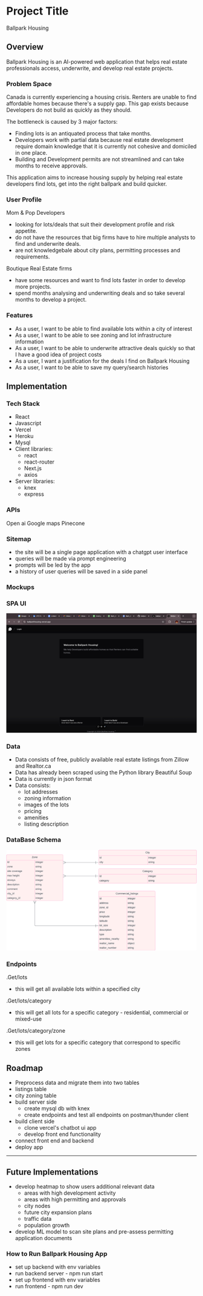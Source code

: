 # Project Title

Ballpark Housing

## Overview

Ballpark Housing is an AI-powered web application that helps real estate professionals access, underwrite, and develop real estate projects.

### Problem Space

Canada is currently experiencing a housing crisis.
Renters are unable to find affordable homes because there's a supply gap.
This gap exists because Developers do not build as quickly as they should.

The bottleneck is caused by 3 major factors:

- Finding lots is an antiquated process that take months.
- Developers work with partial data because real estate development require domain knowledge that it is currently not cohesive and domiciled in one place.
- Building and Development permits are not streamlined and can take months to receive approvals.

This application aims to increase housing supply by helping real estate developers find lots, get into the right ballpark and build quicker.

### User Profile

Mom & Pop Developers

- looking for lots/deals that suit their development profile and risk appetite.
- do not have the resources that big firms have to hire multiple analysts to find and underwrite deals.
- are not knowledgebale about city plans, permitting processes and requirements.

Boutique Real Estate firms

- have some resources and want to find lots faster in order to develop more projects.
- spend months analysing and underwriting deals and so take several months to develop a project.

### Features

- As a user, I want to be able to find available lots within a city of interest
- As a user, I want to be able to see zoning and lot infrastructure information
- As a user, I want to be able to underwrite attractive deals quickly so that I have a good idea of project costs
- As a user, I want a justification for the deals I find on Ballpark Housing
- As a user, I want to be able to save my query/search histories

## Implementation

### Tech Stack

- React
- Javascript
- Vercel
- Heroku
- Mysql
- Client libraries:
  - react
  - react-router
  - Next.js
  - axios
- Server libraries:
  - knex
  - express

### APIs

Open ai
Google maps
Pinecone

### Sitemap

- the site will be a single page application with a chatgpt user interface
- queries will be made via prompt engineering
- prompts will be led by the app
- a history of user queries will be saved in a side panel

### Mockups

### SPA UI

![](./public/images/BpH.png)

### Data

- Data consists of free, publicly available real estate listings from Zillow and Realtor.ca
- Data has already been scraped using the Python library Beautiful Soup
- Data is currently in json format
- Data consists:
  - lot addresses
  - zoning information
  - images of the lots
  - pricing
  - amenities
  - listing description

### DataBase Schema

![](./public/images/BpH_Db_Schema.png)

### Endpoints

.Get/lots

- this will get all available lots within a specified city

.Get/lots/category

- this will get all lots for a specific category - residential, commercial or mixed-use

.Get/lots/category/zone

- this will get lots for a specific category that correspond to specific zones

## Roadmap

- Preprocess data and migrate them into two tables
- listings table
- city zoning table
- build server side
  - create mysql db with knex
  - create endpoints and test all endpoints on postman/thunder client
- build client side
  - clone vercel's chatbot ui app
  - develop front end functionality
- connect front end and backend
- deploy app

---

## Future Implementations

- develop heatmap to show users additional relevant data
  - areas with high development activity
  - areas with high permitting and approvals
  - city nodes
  - future city expansion plans
  - traffic data
  - population growth
- develop ML model to scan site plans and pre-assess permitting application documents

### How to Run Ballpark Housing App

- set up backend with env variables
- run backend server - npm run start
- set up frontend with env variables
- run frontend - npm run dev
